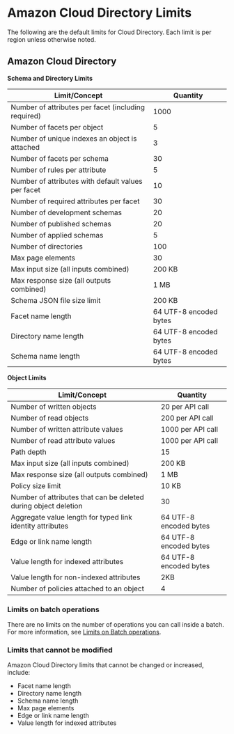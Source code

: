 # Amazon Cloud Directory Limits<a name="limits"></a>

The following are the default limits for Cloud Directory\. Each limit is per region unless otherwise noted\.

## Amazon Cloud Directory<a name="limits_default"></a>


**Schema and Directory Limits**  

| Limit/Concept | Quantity | 
| --- | --- | 
| Number of attributes per facet \(including required\) | 1000 | 
| Number of facets per object | 5 | 
| Number of unique indexes an object is attached | 3 | 
| Number of facets per schema | 30 | 
| Number of rules per attribute | 5 | 
| Number of attributes with default values per facet | 10 | 
| Number of required attributes per facet | 30 | 
| Number of development schemas | 20 | 
| Number of published schemas | 20 | 
| Number of applied schemas | 5 | 
| Number of directories | 100 | 
| Max page elements | 30  | 
| Max input size \(all inputs combined\) | 200 KB | 
| Max response size \(all outputs combined\) | 1 MB | 
| Schema JSON file size limit | 200 KB | 
| Facet name length | 64 UTF\-8 encoded bytes | 
| Directory name length | 64 UTF\-8 encoded bytes | 
| Schema name length | 64 UTF\-8 encoded bytes | 


**Object Limits**  

| Limit/Concept | Quantity | 
| --- | --- | 
| Number of written objects | 20 per API call  | 
| Number of read objects | 200 per API call | 
| Number of written attribute values | 1000 per API call | 
| Number of read attribute values | 1000 per API call | 
| Path depth | 15 | 
| Max input size \(all inputs combined\) | 200 KB | 
| Max response size \(all outputs combined\) | 1 MB | 
| Policy size limit | 10 KB | 
| Number of attributes that can be deleted during object deletion | 30 | 
| Aggregate value length for typed link identity attributes | 64 UTF\-8 encoded bytes | 
| Edge or link name length | 64 UTF\-8 encoded bytes | 
| Value length for indexed attributes | 64 UTF\-8 encoded bytes | 
| Value length for non\-indexed attributes | 2KB | 
| Number of policies attached to an object | 4 | 

### Limits on batch operations<a name="limits_onbatchops"></a>

There are no limits on the number of operations you can call inside a batch\. For more information, see [Limits on Batch operations](transaction_support.md#transaction_support_batchlimits)\.

### Limits that cannot be modified<a name="limits_cantbemodified"></a>

Amazon Cloud Directory limits that cannot be changed or increased, include:
+ Facet name length
+ Directory name length
+ Schema name length
+ Max page elements
+ Edge or link name length
+ Value length for indexed attributes